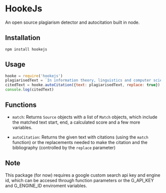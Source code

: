 # HookeJs
An open source plagiarism detector and autocitation built in node.

## Installation
```
npm install hookejs
```

## Usage
```javascript
hooke = require('hookejs')
plagiarisedText = `In information theory, linguistics and computer science, the Levenshtein distance is a string metric for measuring the difference between two sequences`
citedText = hooke.autoCitation({text: plagiarisedText, replace: true})
console.log(citedText)
```


## Functions
- `match`:
Returns `Source` objects with a list of `Match` objects, which include the matched text start, end, a calculated score and a few more variables.

- `autoCitation`:
Returns the given text with citations (using the `match` function) or the replacements needed to make the citation and the bibliography (controlled by the `replace` parameter)

## Note
This package (for now) requires a google custom search api key and engine id, which can be accesed through function parameters or the G_API_KEY and G_ENGINE_ID enviroment variables. 
